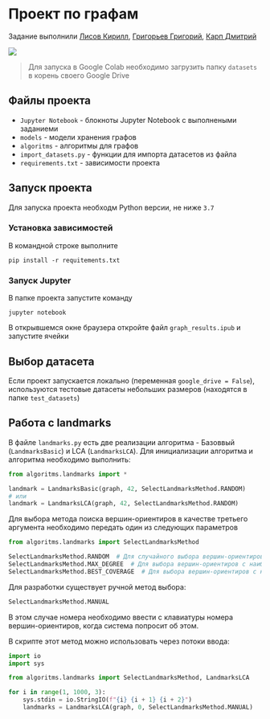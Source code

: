 # Проект по графам
Задание выполнили [Лисов Кирилл](https://github.com/Kiruha01), [Григорьев Григорий](https://github.com/GrigorevGrigorii), 
[Карп Дмитрий](https://github.com/Dmitry913)

[![](https://colab.research.google.com/assets/colab-badge.svg)](https://colab.research.google.com/github/Kiruha01/graphs/blob/master/graph_results.ipynb)
> Для запуска в Google Colab необходимо загрузить папку `datasets` в корень своего Google Drive

## Файлы проекта
* `Jupyter Notebook` - блокноты Jupyter Notebook с выполнеными заданиеми
* `models`  - модели хранения графов
* `algoritms` - алгоритмы для графов
* `import_datasets.py` - функции для импорта датасетов из файла
* `requirements.txt` - зависимости проекта

## Запуск проекта
Для запуска проекта необходм Python версии, не ниже `3.7`

### Установка зависимостей
В командной строке выполните 
```
pip install -r requitements.txt
```

### Запуск Jupyter
В папке проекта запустите команду
```
jupyter notebook
```
В открывшемся окне браузера откройте файл `graph_results.ipub` и запустите ячейки

## Выбор датасета
Если проект запускается локально (переменная `google_drive = False`), используются
тестовые датасеты небольших размеров (находятся в папке `test_datasets`)


## Работа с landmarks
В файле `landmarks.py` есть две реализации алгоритма - Базоввый (`LandmarksBasic`) и LCA (`LandmarksLCA`).
Для инициализации алгоритма и алгоритма необходимо выполнить:

```python
from algoritms.landmarks import *

landmark = LandmarksBasic(graph, 42, SelectLandmarksMethod.RANDOM)
# или
landmark = LandmarksLCA(graph, 42, SelectLandmarksMethod.RANDOM)
```

Для выбора метода поиска вершин-ориентиров в качестве третьего аргумента необходимо передать 
один из следующих параметров

```python
from algoritms.landmarks import SelectLandmarksMethod

SelectLandmarksMethod.RANDOM  # Для случайного выбора вершин-ориентиров
SelectLandmarksMethod.MAX_DEGREE  # Для выбора вершин-ориентиров с наибольшими степенями
SelectLandmarksMethod.BEST_COVERAGE  # Для выбора вершин-ориентиров с наилучшем покрытием
```

Для разработки существует ручной метод выбора:
```python
SelectLandmarksMethod.MANUAL
```
В этом случае номера необходимо ввести с клавиатуры номера вершин-ориентиров, когда система попросит об этом.

В скрипте этот метод можно использовать через потоки ввода:

```python
import io
import sys

from algoritms.landmarks import SelectLandmarksMethod, LandmarksLCA

for i in range(1, 1000, 3):
    sys.stdin = io.StringIO(f"{i} {i + 1} {i + 2}")
    landmarks = LandmarksLCA(graph, 0, SelectLandmarksMethod.MANUAL)
```